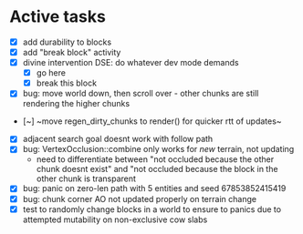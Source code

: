 # Active tasks

* [X] add durability to blocks
* [X] add "break block" activity
* [X] divine intervention DSE: do whatever dev mode demands
	* [X] go here
	* [X] break this block
* [X] bug: move world down, then scroll over - other chunks are still rendering the higher chunks
* [~] ~move regen_dirty_chunks to render() for quicker rtt of updates~
* [X] adjacent search goal doesnt work with follow path
* [X] bug: VertexOcclusion::combine only works for *new* terrain, not updating
	* need to differentiate between "not occluded because the other chunk doesnt exist" and "not occluded because the block in the other chunk is transparent
* [X] bug: panic on zero-len path with 5 entities and seed 67853852415419
* [X] bug: chunk corner AO not updated properly on terrain change
* [X] test to randomly change blocks in a world to ensure to panics due to attempted mutability on non-exclusive cow slabs 
